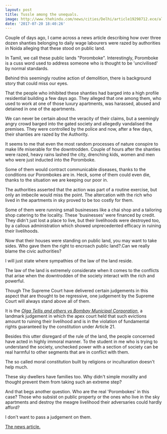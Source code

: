 ```yaml
---
layout: post
title: Tussle among the unequals.
image: http://www.thehindu.com/news/cities/Delhi/article19298712.ece/alternates/FREE_660/b2
date: '2017-07-20 18:40:26'
---
```


Couple of days ago, I came across a news article describing how over three dozen shanties belonging to daily wage labourers were razed by authorities in Noida alleging that these stood on public land. 

In Tamil, we call these public lands "Poromboke". Interestingly, Poromboke is a cuss word used to address someone who is thought to be 'uncivilised' by normal standards. 

Behind this seemingly routine action of demolition, there is background story that could miss our eyes.

That the people who inhibited these shanties had barged into a high profile residential building a few days ago. They alleged that one among them, who used to work at one of those luxury apartments, was harassed, abused and detained in one of the apartments.

We can never be certain about the veracity of their claims, but a seemingly angry crowd barged into the gated society and allegedly vandalised the premises. They were controlled by the police and now, after a few days, their shanties are razed by the Authority.

It seems to me that even the most random processes of nature conspire to make life miserable for the downtrodden. Couple of hours after the shanties were razed, heavy rains lashed the city, drenching kids, women and men who were just inducted into the Poromboke.

Some of them would contract communicable diseases, thanks to the conditions our Porombokes are in. Heck, some of them could even die, thanks to the situation we are keeping our poor in.

The authorities asserted that the action was part of a routine exercise, but only an imbecile would miss the point. The altercation with the rich who lived in the apartments in sky proved to be too costly for them.

Some of them were running small businesses like a chai shop and a tailoring shop catering to the locality. These 'businesses' were financed by credit. They didn't just lost a place to live, but their livelihoods were destroyed too, by a callous administration which showed unprecedented efficacy in ruining their livelihoods.

Now that their houses were standing on public land, you may want to take sides. Who gave them the right to encroach public land?.Can we really blame the civic authorities?

I will just state where sympathies of the law of the land reside.

The law of the land is extremely considerate when it comes to the conflicts that arise when the downtrodden of the society interact with the rich and powerful. 

Though The Supreme Court have delivered certain judgements in this aspect that are thought to be regressive, one judgement by the Supreme Court will always stand above all of them. 

It is the *[Olga Tellis and others vs Bombay Municipal Corporation](https://en.wikipedia.org/wiki/Olga_Tellis_and_ors_Vs._Bombay_Municipal_Corporation_and_ors)*, a landmark judgement in which the apex court held that such evictions amount to ruining their livelihood and is in the violation of fundamental rights guaranteed by the constitution under Article 21.

Besides this utter disregard of the rule of the land, the people concerned have acted in highly immoral manner. To the student in me who is trying to understand the society, unchecked power with a section of society can be real harmful to other segments that are in conflict with them.
 
The so called moral constitution built by religions or inculturation doesn't help much.

These sky dwellers have families too. Why didn't simple morality and thought prevent them from taking such an extreme step?

And that begs another question. Who are the real 'Porombokes' in this case? Those who subsist on public property or the ones who live in the sky apartments and destroy the meagre livelihood their adversaries could hardly afford?

I don't want to pass a judgement on them.

[The news article.](http://www.thehindu.com/news/cities/Delhi/noida-razes-shanties-of-those-who-vandalised-apartments/article19298713.ece)
